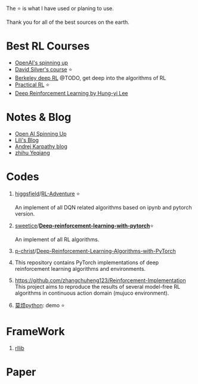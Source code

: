 The :star: is what I have used or planing to use. 

Thank you for all of the best sources on the earth.

# Best RL Courses

- [OpenAI's spinning up](https://spinningup.openai.com/)  
- [David Silver's course](http://www0.cs.ucl.ac.uk/staff/d.silver/web/Teaching.html)  :star:
- [Berkeley deep RL](http://rll.berkeley.edu/deeprlcourse/)   @TODO, get deep into the algorithms of RL
- [Practical RL](https://github.com/yandexdataschool/Practical_RL)  :star:
- [Deep Reinforcement Learning by Hung-yi Lee](https://www.youtube.com/playlist?list=PLJV_el3uVTsODxQFgzMzPLa16h6B8kWM_)   

# Notes & Blog

- [Open AI Spinning Up](https://spinningup.openai.com/en/latest/spinningup/rl_intro.html)
- [Lili's Blog](https://lilianweng.github.io/lil-log/)
- [Andrej Karpathy blog](http://karpathy.github.io/)
- [zhihu Yeqiang](https://www.zhihu.com/people/qqiang00/posts?page=2)

# Codes

1. [higgsfield](https://github.com/higgsfield)/[RL-Adventure](https://github.com/higgsfield/RL-Adventure) :star:

   An implement of all DQN related algorithms based on ipynb and pytorch version.

2. [sweetice](https://github.com/sweetice)/**[Deep-reinforcement-learning-with-pytorch](https://github.com/sweetice/Deep-reinforcement-learning-with-pytorch)**:star:

   An implement of all RL algorithms. 

4.  [p-christ](https://github.com/p-christ)/[Deep-Reinforcement-Learning-Algorithms-with-PyTorch](https://github.com/p-christ/Deep-Reinforcement-Learning-Algorithms-with-PyTorch)

4. This repository contains PyTorch implementations of deep reinforcement learning algorithms and environments.

5.  https://github.com/zhangchuheng123/Reinforcement-Implementation
    This project aims to reproduce the results of several model-free RL algorithms in continuous action domain (mujuco environment).

6.  [莫烦python](https://space.bilibili.com/243821484/channel/detail?cid=155688): demo  :star:


# FrameWork

1. [rllib](https://docs.ray.io/en/master/rllib.html)

# Paper



